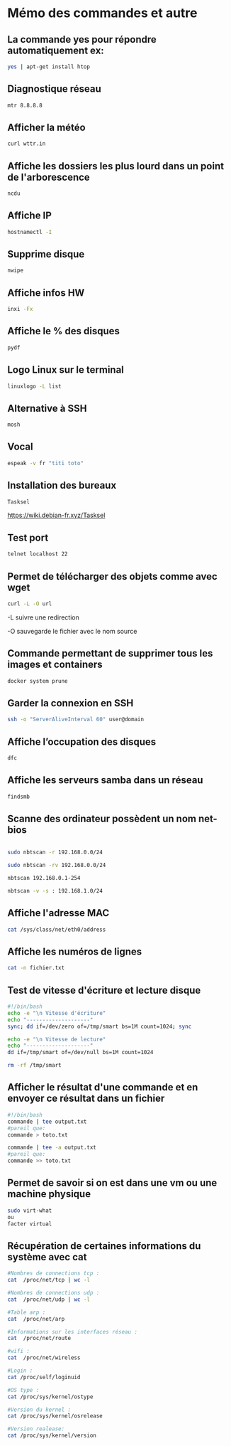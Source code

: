 # Mémo des commandes et autre 

## La commande yes pour répondre automatiquement ex:

```bash
yes | apt-get install htop
```

## Diagnostique réseau

```bash
mtr 8.8.8.8

```

## Afficher la météo

```bash
curl wttr.in
```

## Affiche les dossiers les plus lourd dans un point de l'arborescence

```bash
ncdu
```

## Affiche IP

```bash
hostnamectl -I
```

## Supprime disque

```bash
nwipe
```

## Affiche infos HW

```bash
inxi -Fx
```

## Affiche le % des disques

```bash
pydf
```

## Logo Linux sur le terminal

```bash
linuxlogo -L list
```

## Alternative à SSH

```bash
mosh
```

## Vocal

```bash
espeak -v fr "titi toto"
```

## Installation des bureaux

```bash
Tasksel
```
https://wiki.debian-fr.xyz/Tasksel

## Test port

```bash
telnet localhost 22
```

## Permet de télécharger des objets comme avec wget

```bash
curl -L -O url
```
-L  suivre une redirection

-O  sauvegarde le fichier avec le nom source

## Commande permettant de supprimer tous les images et containers

```bash
docker system prune
```

## Garder la connexion en SSH

```bash
ssh -o "ServerAliveInterval 60" user@domain
```

## Affiche l’occupation des disques

```bash
dfc
```

## Affiche les serveurs samba dans un réseau 

```bash
findsmb
```

## Scanne des ordinateur possèdent un nom net-bios

```bash

sudo nbtscan -r 192.168.0.0/24

sudo nbtscan -rv 192.168.0.0/24

nbtscan 192.168.0.1-254

nbtscan -v -s : 192.168.1.0/24

```

## Affiche l'adresse MAC

```bash
cat /sys/class/net/eth0/address
```
## Affiche les numéros de lignes

```bash
cat -n fichier.txt
```
## Test de vitesse d'écriture et lecture disque

```bash
#!/bin/bash
echo -e "\n Vitesse d'écriture"
echo "--------------------"
sync; dd if=/dev/zero of=/tmp/smart bs=1M count=1024; sync

echo -e "\n Vitesse de lecture"
echo "--------------------"
dd if=/tmp/smart of=/dev/null bs=1M count=1024

rm -rf /tmp/smart
```
## Afficher le résultat d'une commande et en envoyer ce résultat dans un fichier

```bash
#!/bin/bash
commande | tee output.txt
#pareil que:
commande > toto.txt

commande | tee -a output.txt
#pareil que:
commande >> toto.txt

```

## Permet de savoir si on est dans une vm ou une machine physique

```bash
sudo virt-what
ou
facter virtual
```

## Récupération de certaines informations du système avec cat
```bash
#Nombres de connections tcp :
cat  /proc/net/tcp | wc -l

#Nombres de connections udp :
cat  /proc/net/udp | wc -l

#Table arp :
cat  /proc/net/arp

#Informations sur les interfaces réseau :
cat  /proc/net/route

#wifi :
cat  /proc/net/wireless

#Login :
cat /proc/self/loginuid

#OS type :
cat /proc/sys/kernel/ostype

#Version du kernel :
cat /proc/sys/kernel/osrelease

#Version realease:
cat /proc/sys/kernel/version
```
